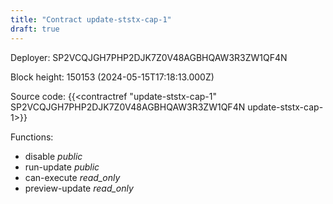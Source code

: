 ```yaml
---
title: "Contract update-ststx-cap-1"
draft: true
---
```

Deployer: SP2VCQJGH7PHP2DJK7Z0V48AGBHQAW3R3ZW1QF4N


 



Block height: 150153 (2024-05-15T17:18:13.000Z)

Source code: {{<contractref "update-ststx-cap-1" SP2VCQJGH7PHP2DJK7Z0V48AGBHQAW3R3ZW1QF4N update-ststx-cap-1>}}

Functions:

* disable _public_
* run-update _public_
* can-execute _read_only_
* preview-update _read_only_
